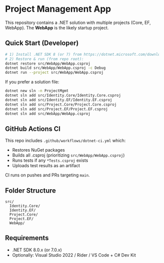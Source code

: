 # Project Management App

This repository contains a .NET solution with multiple projects (Core, EF, WebApp). The **WebApp** is the likely startup project.

## Quick Start (Developer)

```bash
# 1) Install .NET SDK 8 (or 7) from https://dotnet.microsoft.com/download
# 2) Restore & run (from repo root):
dotnet restore src/WebApp/WebApp.csproj
dotnet build src/WebApp/WebApp.csproj -c Debug
dotnet run --project src/WebApp/WebApp.csproj
```

If you prefer a solution file:

```bash
dotnet new sln -n ProjectMgmt
dotnet sln add src/Identity.Core/Identity.Core.csproj
dotnet sln add src/Identity.EF/Identity.EF.csproj
dotnet sln add src/Project.Core/Project.Core.csproj
dotnet sln add src/Project.EF/Project.EF.csproj
dotnet sln add src/WebApp/WebApp.csproj
```

## GitHub Actions CI

This repo includes `.github/workflows/dotnet-ci.yml` which:
- Restores NuGet packages
- Builds all .csproj (prioritizing `src/WebApp/WebApp.csproj`)
- Runs tests if any `*Tests.csproj` exists
- Uploads test results as an artifact

CI runs on pushes and PRs targeting `main`.

## Folder Structure

```
src/
  Identity.Core/
  Identity.EF/
  Project.Core/
  Project.EF/
  WebApp/
```

## Requirements

- .NET SDK 8.0.x (or 7.0.x)
- Optionally: Visual Studio 2022 / Rider / VS Code + C# Dev Kit
